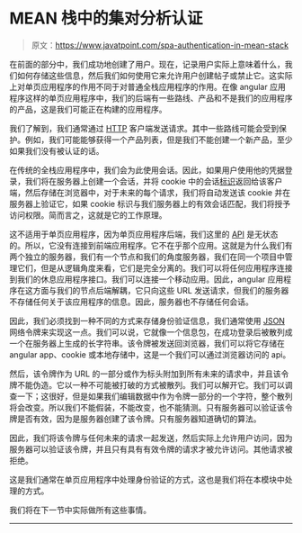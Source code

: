 # MEAN 栈中的集对分析认证

> 原文：<https://www.javatpoint.com/spa-authentication-in-mean-stack>

在前面的部分中，我们成功地创建了用户。现在，记录用户实际上意味着什么，我们如何存储这些信息，然后我们如何使用它来允许用户创建帖子或禁止它。这实际上对单页应用程序的作用不同于对普通全栈应用程序的作用。在像 angular 应用程序这样的单页应用程序中，我们的后端有一些路线、产品和不是我们的应用程序的产品，这是我们可能正在构建的应用程序。

我们了解到，我们通常通过 [HTTP](https://www.javatpoint.com/http) 客户端发送请求。其中一些路线可能会受到保护。例如，我们可能能够获得一个产品列表，但是我们不能创建一个新产品，至少如果我们没有被认证的话。

在传统的全栈应用程序中，我们会为此使用会话。因此，如果用户使用他的凭据登录，我们将在服务器上创建一个会话，并将 cookie 中的会话[标识](https://www.javatpoint.com/id)返回给该客户端，然后存储在浏览器中，对于未来的每个请求，我们将自动发送该 cookie 并在服务器上验证它，如果 cookie 标识与我们服务器上的有效会话匹配，我们将授予访问权限。简而言之，这就是它的工作原理。

这不适用于单页应用程序，因为单页应用程序后端，我们这里的 [API](https://www.javatpoint.com/api-full-form) 是无状态的。所以，它没有连接到前端应用程序。它不在乎那个应用。这就是为什么我们有两个独立的服务器，我们有一个节点和我们的角度服务器，我们在同一个项目中管理它们，但是从逻辑角度来看，它们是完全分离的。我们可以将任何应用程序连接到我们的休息应用程序接口。我们可以连接一个移动应用。因此，angular 应用程序在这方面与我们的节点后端解耦，它只向这些 URL 发送请求，但我们的服务器不存储任何关于该应用程序的信息。因此，服务器也不存储任何会话。

因此，我们必须找到一种不同的方式来存储身份验证信息，我们通常使用 [JSON](https://www.javatpoint.com/json-tutorial) 网络令牌来实现这一点。我们可以说，它就像一个信息包，在成功登录后被散列成一个在服务器上生成的长字符串。该令牌被发送回浏览器，我们可以将它存储在 angular app、cookie 或本地存储中，这是一个我们可以通过浏览器访问的 api。

然后，该令牌作为 URL 的一部分或作为标头附加到所有未来的请求中，并且该令牌不能伪造。它以一种不可能被打破的方式被散列。我们可以解开它。我们可以调查一下；这很好，但是如果我们编辑数据中作为令牌一部分的一个字符，整个散列将会改变。所以我们不能假装，不能改变，也不能猜测。只有服务器可以验证该令牌是否有效，因为是服务器创建了该令牌。只有服务器知道确切的算法。

因此，我们将该令牌与任何未来的请求一起发送，然后实际上允许用户访问，因为服务器可以验证该令牌，并且只有具有有效令牌的请求才被允许访问。其他请求被拒绝。

这是我们通常在单页应用程序中处理身份验证的方式，这也是我们将在本模块中处理的方式。

我们将在下一节中实际做所有这些事情。

* * *